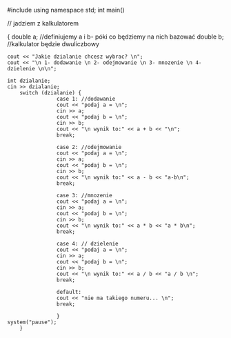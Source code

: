 #include <iostream>
using namespace std;
int main()

// jadziem z kalkulatorem


{
	double a;  //definiujemy a i b- póki co będziemy na nich bazować
	double b;  //kalkulator będzie dwuliczbowy

	cout << "Jakie dzialanie chcesz wybrac? \n";
	cout << "\n 1- dodawanie \n 2- odejmowanie \n 3- mnozenie \n 4- dzielenie \n\n";
	
	int dzialanie;
	cin >> dzialanie;
		switch (dzialanie) {
					case 1: //dodawanie
					cout << "podaj a = \n";
					cin >> a;
					cout << "podaj b = \n";
					cin >> b;
					cout << "\n wynik to:" << a + b << "\n";
					break;

					case 2: //odejmowanie
					cout << "podaj a = \n";
					cin >> a;
					cout << "podaj b = \n";
					cin >> b;
					cout << "\n wynik to:" << a - b << "a-b\n";
					break;

					case 3: //mnozenie
					cout << "podaj a = \n";
					cin >> a;
					cout << "podaj b = \n";
					cin >> b;
					cout << "\n wynik to:" << a * b << "a * b\n";
					break;

					case 4: // dzielenie
					cout << "podaj a = \n";
					cin >> a;
					cout << "podaj b = \n";
					cin >> b;
					cout << "\n wynik to:" << a / b << "a / b \n";
					break;

					default:
					cout << "nie ma takiego numeru... \n";
					break;

					}
	system("pause");
		}
